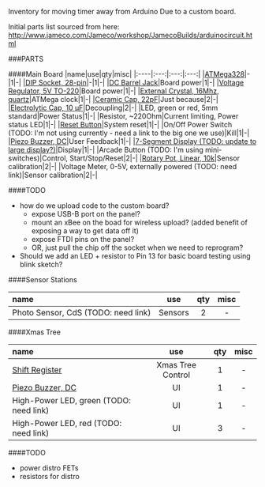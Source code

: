 Inventory for moving timer away from Arduino Due to a custom board.

Initial parts list sourced from here:
http://www.jameco.com/Jameco/workshop/JamecoBuilds/arduinocircuit.html

###PARTS

####Main Board
|name|use|qty|misc|
|:----|:---:|:---:|:---:|
|[ATMega328](https://www.tinkersoup.de/en/arduino/arduino-supplies/atmega328-with-arduino-optiboot-uno/a-1267/)|-|1|-|
|[DIP Socket, 28-pin](https://www.tinkersoup.de/en/components/additional-components/dip-sockets-solder-tail-28-pin-0-3/a-1268/)|-|1|-|
|[DC Barrel Jack](https://www.tinkersoup.de/en/komponenten/kabel-draehte-verbinder/dc-barrel-power-jack-connector/a-1119/)|Board power|1|-|
|[Voltage Regulator, 5V TO-220](https://www.tinkersoup.de/en/components/additional-components/voltage-regulator-a-1-5-a-positive-to-220/a-1257/)|Board power|1|-|
|[External Crystal, 16Mhz, quartz](https://www.tinkersoup.de/en/components/resistors-capacitors-diodes/standard-quartz-fundamental-16-0-mhz/a-1262/)|ATMega clock|1|-|
|[Ceramic Cap, 22pF](https://www.tinkersoup.de/en/components/resistors-capacitors-diodes/ceramic-capacitor-22pf/a-1255/)|Just because|2|-|
|[Electrolytic Cap, 10 µF](https://www.tinkersoup.de/en/components/resistors-capacitors-diodes/electrolytic-capacitor-105-c-ls-2-0mm/a-1263/)|Decoupling|2|-|
|LED, green or red, 5mm standard|Power Status|1|-|
|Resistor, ~220Ohm|Current limiting, Power status LED|1|-|
|[Reset Button](https://www.tinkersoup.de/en/components/mini-push-button-switch/a-552/)|System reset|1|-|
|On/Off Power Switch (TODO: I'm not using currently - need a link to the big one we use)|Kill|1|-|
|[Piezo Buzzer, DC](https://www.tinkersoup.de/en/sound-audio/piezo-buzzer-speaker-a-pc-mount-12mm-2-048khz/a-1227/)|User Feedback|1|-|
|[7-Segment Display (TODO: update to large display?)](https://www.tinkersoup.de/en/lcd-oled-e-paper/7-segment-serial-display-red/a-812/)|Display|1|-|
|Arcade Button (TODO: I'm using mini-switches)|Control, Start/Stop/Reset|2|-|
|[Rotary Pot, Linear, 10k](https://www.tinkersoup.de/en/components/potentiometer/rotary-potentiometer-10k-ohm-linear/a-507/)|Sensor calibration|2|-|
|Voltage Meter, 0-5V, externally powered (TODO: need link)|Sensor calibration|2|-|

####TODO
- how do we upload code to the custom board?
  - expose USB-B port on the panel?
  - mount an xBee on the boad for wireless upload? (added benefit of exposing a way to get data off it)
  - expose FTDI pins on the panel?
  - OR, just pull the chip off the socket when we need to reprogram?
- Should we add an LED + resistor to Pin 13 for basic board testing using blink sketch?

####Sensor Stations

|name|use|qty|misc|
|:----|:---:|:---:|:---:|
|Photo Sensor, CdS (TODO: need link)|Sensors|2|-|

####Xmas Tree

|name|use|qty|misc|
|:----|:---:|:---:|:---:|
|[Shift Register](https://www.tinkersoup.de/en/lcd-oled-e-paper/shift-register-8-bit-74hc595/a-1107/)|Xmas Tree Control|1|-|
|[Piezo Buzzer, DC](https://www.tinkersoup.de/en/sound-audio/piezo-buzzer-speaker-a-pc-mount-12mm-2-048khz/a-1227/)|UI|1|-|
|High-Power LED, green (TODO: need link)|UI|1|-|
|High-Power LED, red (TODO: need link)|UI|3|-|

####TODO
- power distro FETs
- resistors for distro
